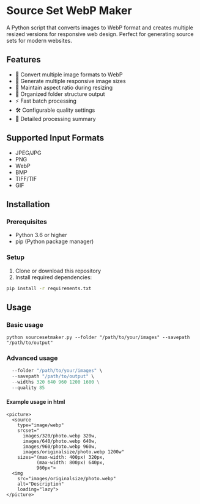 # Source Set WebP Maker

A Python script that converts images to WebP format and creates multiple resized versions for responsive web design. Perfect for generating source sets for modern websites.

## Features

- 🔄 Convert multiple image formats to WebP
- 📱 Generate multiple responsive image sizes
- 🎯 Maintain aspect ratio during resizing
- 📁 Organized folder structure output
- ⚡ Fast batch processing
- 🛠️ Configurable quality settings
- 📄 Detailed processing summary

## Supported Input Formats

- JPEG/JPG
- PNG
- WebP
- BMP
- TIFF/TIF
- GIF

## Installation

### Prerequisites

- Python 3.6 or higher
- pip (Python package manager)

### Setup

1. Clone or download this repository
2. Install required dependencies:

```bash
pip install -r requirements.txt
```
## Usage
### Basic usage
```python sourcesetmaker.py --folder "/path/to/your/images" --savepath "/path/to/output"```
### Advanced usage
``` python sourcesetmaker.py \
  --folder "/path/to/your/images" \
  --savepath "/path/to/output" \
  --widths 320 640 960 1200 1600 \
  --quality 85
```


#### Example usage in html
```
<picture>
  <source 
    type="image/webp"
    srcset="
      images/320/photo.webp 320w,
      images/640/photo.webp 640w,
      images/960/photo.webp 960w,
      images/originalsize/photo.webp 1200w"
    sizes="(max-width: 400px) 320px,
           (max-width: 800px) 640px,
           960px">
  <img 
    src="images/originalsize/photo.webp" 
    alt="Description" 
    loading="lazy">
</picture>
```
